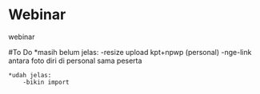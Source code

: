 # Webinar
 webinar

#To Do
    *masih belum jelas:
        -resize upload kpt+npwp (personal)
        -nge-link antara foto diri di personal sama peserta

    *udah jelas:
        -bikin import
